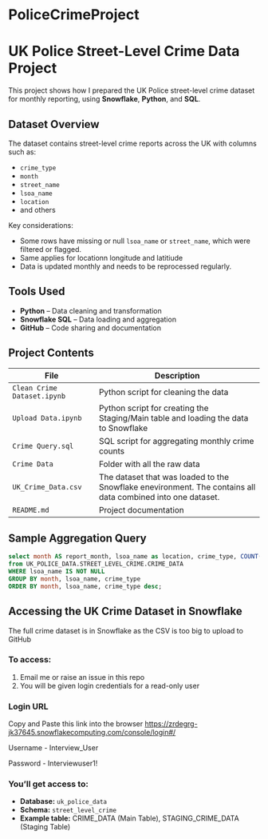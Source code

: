 # PoliceCrimeProject

# UK Police Street-Level Crime Data Project

This project shows how I prepared the UK Police street-level crime dataset for monthly reporting, using **Snowflake**, **Python**, and **SQL**.


## Dataset Overview

The dataset contains street-level crime reports across the UK with columns such as:
- `crime_type`
- `month`
- `street_name`
- `lsoa_name`
- `location`
- and others

Key considerations:
- Some rows have missing or null `lsoa_name` or `street_name`, which were filtered or flagged.
- Same applies for locationn longitude and latitiude
- Data is updated monthly and needs to be reprocessed regularly.


## Tools Used

- **Python** – Data cleaning and transformation
- **Snowflake SQL** – Data loading and aggregation
- **GitHub** – Code sharing and documentation


## Project Contents

| File | Description |
|------|-------------|
| `Clean Crime Dataset.ipynb` | Python script for cleaning the data |
| `Upload Data.ipynb` | Python script for creating the Staging/Main table and loading the data to Snowflake |
| `Crime Query.sql` | SQL script for aggregating monthly crime counts |
| `Crime Data` | Folder with all the raw data |
| `UK_Crime_Data.csv` | The dataset that was loaded to the Snowflake enevironment. The contains all data combined into one dataset. |
| `README.md` | Project documentation |


## Sample Aggregation Query

```sql
select month AS report_month, lsoa_name as location, crime_type, COUNT(*) AS crime_count 
from UK_POLICE_DATA.STREET_LEVEL_CRIME.CRIME_DATA
WHERE lsoa_name IS NOT NULL
GROUP BY month, lsoa_name, crime_type
ORDER BY month, lsoa_name, crime_type desc;
```

## Accessing the UK Crime Dataset in Snowflake

The full crime dataset is in Snowflake as the CSV is too big to upload to GitHub

### To access:
1. Email me or raise an issue in this repo
2. You will be given login credentials for a read-only user

### Login URL
Copy and Paste this link into the browser
https://zrdegrg-jk37645.snowflakecomputing.com/console/login#/

Username - Interview_User

Password - Interviewuser1!

### You’ll get access to:
- **Database:** `uk_police_data`
- **Schema:** `street_level_crime`
- **Example table:** CRIME_DATA (Main Table), STAGING_CRIME_DATA (Staging Table)

